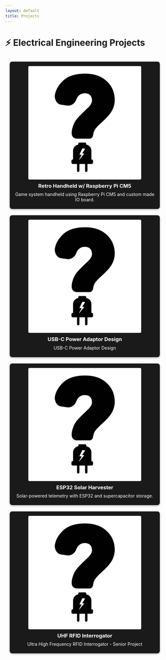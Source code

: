 ```yaml
---
layout: default
title: Projects
---
```


<style>
  
.project-grid {
  display: grid;
  grid-template-columns: repeat(auto-fit, minmax(250px, 1fr));
  gap: 20px;
  padding: 1em;
}

.project-card {
  background-color: #1a1a1a;
  padding: 1em;
  border-radius: 8px;
  color: white;
  text-align: center;
  text-decoration: none;
  box-shadow: 0 2px 6px rgba(0,0,0,0.3);
  transition: transform 0.2s, box-shadow 0.2s;
  display: block;
}

.project-card:hover {
  background-color: #2e2e2e;
  transform: scale(1.03);
  box-shadow: 0 4px 12px rgba(200,200,200,0.5);
}

.project-card img {
  width: 100%;
  height: auto;
  border-radius: 4px;
  margin-bottom: 10px;
}

.project-card h3,
.project-card p {
  color: white;
  margin: 0.5em 0;
}

.project-card * {
  color: white;
}

  
.project-card img {
  display: block;
  margin: 0 auto 10px auto;  /* centers the image horizontally */
  max-width: 80%;            /* optional: shrink slightly inside the card */
  height: auto;
  border-radius: 4px;
}

</style>

# ⚡ Electrical Engineering Projects

<div class="project-grid">

  <a href="/Projects/Retro_Handheld_w_Raspberry_CM5.html" class="project-card">
    <img src="/images/EE_Question.jpg" alt="Retro Handheld Design">
    <h3>Retro Handheld w/ Raspberry Pi CM5 </h3>
    <p>Game system handheld using Raspberry Pi CM5 and custom made IO board.</p>
  </a>

  <a href="/Projects/USB_C_Power_Adaptor.html" class="project-card">
    <img src="/images/EE_Question.jpg" alt="USB C Power Brick">
    <h3>USB-C Power Adaptor Design </h3>
    <p>USB-C Power Adaptor Design </p>
  </a>

  <a href="/Projects/Solar_Power_Conditioning.html" class="project-card">
    <img src="/images/EE_Question.jpg" alt="ESP32 Solar Harvester">
    <h3>ESP32 Solar Harvester</h3>
    <p>Solar-powered telemetry with ESP32 and supercapacitor storage.</p>
  </a>

  <a href="/Projects/UHF_RFID_Interrogator.html" class="project-card">
    <img src="/images/EE_Question.jpg" alt="USB C Power Brick">
    <h3>UHF RFID Interrogator </h3>
    <p>Ultra High Frequency RFID Interrogator - Senior Project </p>
  </a>

</div>

